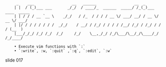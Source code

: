          _    ___                 __   ______                 __  _
        | |  / (_)___ ___       _/_/  / ____/_  ______  _____/ /_(_)___  ____  _____
        | | / / / __ `__ \    _/_/   / /_  / / / / __ \/ ___/ __/ / __ \/ __ \/ ___/
        | |/ / / / / / / /  _/_/    / __/ / /_/ / / / / /__/ /_/ / /_/ / / / (__  )
        |___/_/_/ /_/ /_/  /_/     /_/    \__,_/_/ /_/\___/\__/_/\____/_/ /_/____/

        • Execute vim functions with `:`
        • `:write`, :w, `:quit` ,`:q`, `:edit`, `:w`

















































































slide 017
